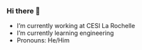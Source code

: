 ### Hi there 👋

- I’m currently working at CESI La Rochelle
- I’m currently learning engineering
- Pronouns: He/Him
